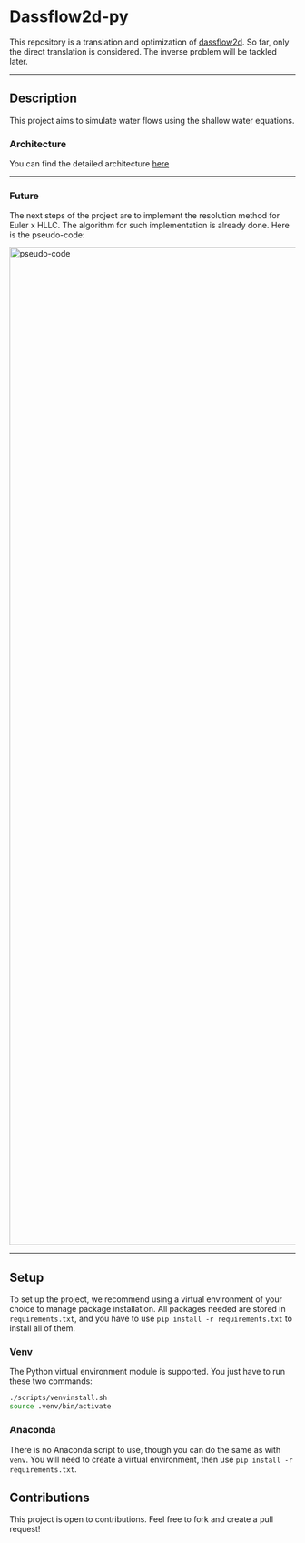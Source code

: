 # Dassflow2d-py

This repository is a translation and optimization of [dassflow2d](https://github.com/DassHydro/dassflow2d).
So far, only the direct translation is considered. The inverse problem will be tackled later.

---

## Description
This project aims to simulate water flows using the shallow water equations.

### Architecture

You can find the detailed architecture [here](docs/markdown/architecture.md)

---

### Future
The next steps of the project are to implement the resolution method for Euler x HLLC.
The algorithm for such implementation is already done. Here is the pseudo-code:

<img width="1241" height="1754" alt="pseudo-code" src="https://github.com/user-attachments/assets/04f4be64-80a3-41ae-92ec-fbf0d5807bf4" />

---

## Setup
To set up the project, we recommend using a virtual environment of your choice to manage package installation.
All packages needed are stored in `requirements.txt`, and you have to use `pip install -r requirements.txt` to install all of them.

### Venv
The Python virtual environment module is supported. You just have to run these two commands:
```bash
./scripts/venvinstall.sh
source .venv/bin/activate
```

### Anaconda

There is no Anaconda script to use, though you can do the same as with `venv`.
You will need to create a virtual environment, then use `pip install -r requirements.txt`.

## Contributions

This project is open to contributions. Feel free to fork and create a pull request!
